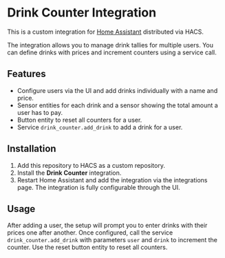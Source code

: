 # Drink Counter Integration

This is a custom integration for [Home Assistant](https://www.home-assistant.io/) distributed via HACS.

The integration allows you to manage drink tallies for multiple users. You can define drinks with prices and increment counters using a service call.

## Features

- Configure users via the UI and add drinks individually with a name and price.
- Sensor entities for each drink and a sensor showing the total amount a user has to pay.
- Button entity to reset all counters for a user.
- Service `drink_counter.add_drink` to add a drink for a user.

## Installation

1. Add this repository to HACS as a custom repository.
2. Install the **Drink Counter** integration.
3. Restart Home Assistant and add the integration via the integrations page.
   The integration is fully configurable through the UI.

## Usage

After adding a user, the setup will prompt you to enter drinks with their prices one after another. Once configured, call the service `drink_counter.add_drink` with parameters `user` and `drink` to increment the counter. Use the reset button entity to reset all counters.
